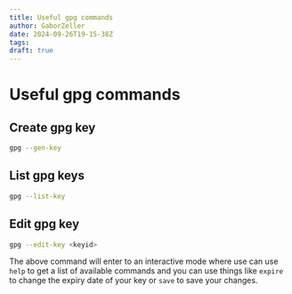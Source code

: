 ```yaml
---
title: Useful gpg commands
author: GaborZeller
date: 2024-09-26T19-15-38Z
tags:
draft: true
---
```


# Useful gpg commands

## Create gpg key

```sh
gpg --gen-key
```

## List gpg keys

```sh
gpg --list-key
```

## Edit gpg key

```sh
gpg --edit-key <keyid>
```

The above command will enter to an interactive mode where use can use `help` to get a list of available commands and you can use things like `expire` to change the expiry date of your key or `save` to save your changes.


